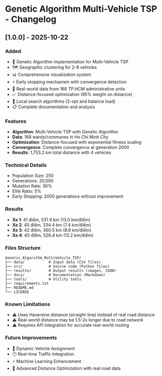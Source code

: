 # Genetic Algorithm Multi-Vehicle TSP - Changelog

## [1.0.0] - 2025-10-22

### Added
- 🧬 Genetic Algorithm implementation for Multi-Vehicle TSP
- 🗺️ Geographic clustering for 2-8 vehicles
- 📊 Comprehensive visualization system
- ⚡ Early stopping mechanism with convergence detection
- 🎯 Real-world data from 168 TP.HCM administrative units
- 📈 Distance-focused optimization (95% weight on distance)
- 🔧 Local search algorithms (2-opt and balance load)
- 📋 Complete documentation and analysis

### Features
- **Algorithm**: Multi-Vehicle TSP with Genetic Algorithm
- **Data**: 168 wards/communes in Ho Chi Minh City
- **Optimization**: Distance-focused with exponential fitness scaling
- **Convergence**: Complete convergence at generation 2000
- **Results**: 1,753.2 km total distance with 4 vehicles

### Technical Details
- Population Size: 250
- Generations: 20,000
- Mutation Rate: 30%
- Elite Ratio: 5%
- Early Stopping: 2000 generations without improvement

### Results
- **Xe 1**: 41 điểm, 531.9 km (13.0 km/điểm)
- **Xe 2**: 45 điểm, 334.4 km (7.4 km/điểm)  
- **Xe 3**: 42 điểm, 360.5 km (8.6 km/điểm)
- **Xe 4**: 40 điểm, 526.4 km (13.2 km/điểm)

### Files Structure
```
Genetic_Algorithm_MultiVehicle_TSP/
├── data/           # Input data (CSV files)
├── src/            # Source code (Python files)
├── results/        # Output results (images, JSON)
├── docs/           # Documentation (Markdown)
├── tools/          # Utility tools
├── requirements.txt
├── README.md
└── LICENSE
```

### Known Limitations
- ⚠️ Uses Haversine distance (straight-line) instead of real road distance
- ⚠️ Real-world distance may be 1.5-2x longer due to road network
- ⚠️ Requires API integration for accurate real-world routing

### Future Improvements
- 🚚 Dynamic Vehicle Assignment
- 🕐 Real-time Traffic Integration  
- ⚡ Machine Learning Enhancement
- 🎯 Advanced Distance Optimization with real road data
